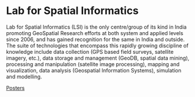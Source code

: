 # Lab for Spatial Informatics

Lab for Spatial Informatics (LSI) is the only centre/group of its kind in India promoting GeoSpatial Research efforts at both system and applied levels since 2006, and has gained recognition for the same in India and outside. The suite of technologies that encompass this rapidly growing discipline of knowledge include data collection (GPS based field surveys, satellite imagery, etc.), data storage and management (GeoDB, spatial data mining), processing and manipulation (satellite image processing), mapping and visualization, data analysis (Geospatial Information Systems), simulation and modelling.

[Posters](https://photos.app.goo.gl/DS4giYw25MUzi4X58)
